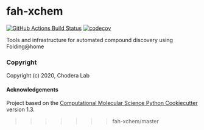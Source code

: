 fah-xchem
==============================
[//]: # (Badges)
[![GitHub Actions Build Status](https://github.com/REPLACE_WITH_OWNER_ACCOUNT/fah-xchem/workflows/CI/badge.svg)](https://github.com/REPLACE_WITH_OWNER_ACCOUNT/fah_xchem/actions?query=branch%3Amaster+workflow%3ACI)
[![codecov](https://codecov.io/gh/REPLACE_WITH_OWNER_ACCOUNT/fah-xchem/branch/master/graph/badge.svg)](https://codecov.io/gh/REPLACE_WITH_OWNER_ACCOUNT/fah-xchem/branch/master)


Tools and infrastructure for automated compound discovery using Folding@home

### Copyright

Copyright (c) 2020, Chodera Lab


#### Acknowledgements

Project based on the
[Computational Molecular Science Python Cookiecutter](https://github.com/molssi/cookiecutter-cms) version 1.3.
>>>>>>> fah-xchem/master
